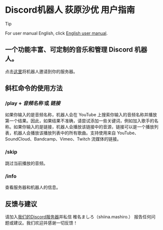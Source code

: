 # Discord机器人 荻原沙优 用户指南
> [!TIP]
> For user manual English, click [English user manual](https://github.com/MashiroSakurasou/EN_DiscordBotUserManual).
## 一个功能丰富、可定制的音乐和管理 Discord 机器人。
点击[这里](https://discord.com/oauth2/authorize?client_id=1240521816582262845&permissions=8&integration_type=0&scope=bot)将机器人邀请到你的服务器。
## 斜杠命令的使用方法
### /play + _音频名称_ 或 _链接_
如果你输入的是音频名称，机器人会在 YouTube 上搜索你输入的音频名称并播放第一个结果。因此，如果结果不准确，请尝试添加一些关键词，例如加入歌手的名称。如果你输入的是链接，机器人会播放该链接中的音源，链接可以是一个播放列表，机器人会播放该播放列表中的所有歌曲。支持使用来自 YouTube、SoundCloud、Bandcamp、Vimeo、Twitch 流媒体的链接。
### /skip
跳过当前播放的音频。
### /info
查看服务器和机器人的信息。
## 反馈与建议
请加入[我们的Discord服务器](https://discord.gg/67vMVwTNuG)并私信 椎名ましろ（shiina.mashiro.） 报告任何问题或建议。我们欢迎并感谢一切反馈！
